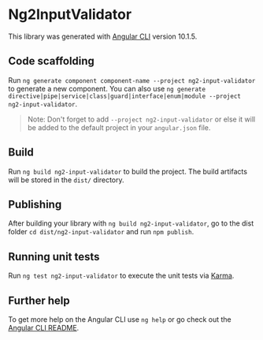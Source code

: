 # Ng2InputValidator

This library was generated with [Angular CLI](https://github.com/angular/angular-cli) version 10.1.5.

## Code scaffolding

Run `ng generate component component-name --project ng2-input-validator` to generate a new component. You can also use `ng generate directive|pipe|service|class|guard|interface|enum|module --project ng2-input-validator`.
> Note: Don't forget to add `--project ng2-input-validator` or else it will be added to the default project in your `angular.json` file. 

## Build

Run `ng build ng2-input-validator` to build the project. The build artifacts will be stored in the `dist/` directory.

## Publishing

After building your library with `ng build ng2-input-validator`, go to the dist folder `cd dist/ng2-input-validator` and run `npm publish`.

## Running unit tests

Run `ng test ng2-input-validator` to execute the unit tests via [Karma](https://karma-runner.github.io).

## Further help

To get more help on the Angular CLI use `ng help` or go check out the [Angular CLI README](https://github.com/angular/angular-cli/blob/master/README.md).
